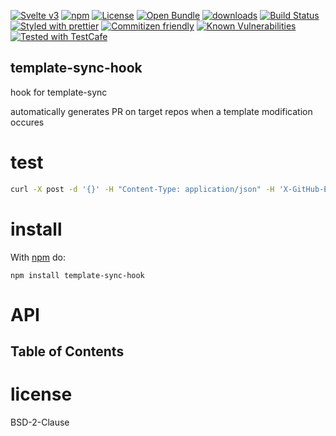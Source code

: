 [![Svelte v3](https://img.shields.io/badge/svelte-v3-orange.svg)](https://svelte.dev)
[![npm](https://img.shields.io/npm/v/template-sync-hook.svg)](https://www.npmjs.com/package/template-sync-hook)
[![License](https://img.shields.io/badge/License-BSD%203--Clause-blue.svg)](https://opensource.org/licenses/BSD-3-Clause)
[![Open Bundle](https://bundlejs.com/badge-light.svg)](https://bundlejs.com/?q=template-sync-hook)
[![downloads](http://img.shields.io/npm/dm/template-sync-hook.svg?style=flat-square)](https://npmjs.org/package/template-sync-hook)
[![Build Status](https://img.shields.io/endpoint.svg?url=https%3A%2F%2Factions-badge.atrox.dev%2Ftemplate-tools%2Ftemplate-sync-hook%2Fbadge\&style=flat)](https://actions-badge.atrox.dev/template-tools/template-sync-hook/goto)
[![Styled with prettier](https://img.shields.io/badge/styled_with-prettier-ff69b4.svg)](https://github.com/prettier/prettier)
[![Commitizen friendly](https://img.shields.io/badge/commitizen-friendly-brightgreen.svg)](http://commitizen.github.io/cz-cli/)
[![Known Vulnerabilities](https://snyk.io/test/github/template-tools/template-sync-hook/badge.svg)](https://snyk.io/test/github/template-tools/template-sync-hook)
[![Tested with TestCafe](https://img.shields.io/badge/tested%20with-TestCafe-2fa4cf.svg)](https://github.com/DevExpress/testcafe)

## template-sync-hook

hook for template-sync

automatically generates PR on target repos when a template modification occures

# test

```sh
curl -X post -d '{}' -H "Content-Type: application/json" -H 'X-GitHub-Event: ping' https://localhost/template-sync-hook/webhook
```

# install

With [npm](http://npmjs.org) do:

```shell
npm install template-sync-hook
```

# API

<!-- Generated by documentation.js. Update this documentation by updating the source code. -->

## Table of Contents

# license

BSD-2-Clause
